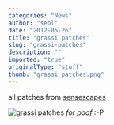```yaml
---
categories: "News"
author: "sebl"
date: "2012-05-26"
title: "grassi patches"
slug: "grassi-patches"
description: ""
imported: "true"
originalType: "stuff"
thumb: "grassi_patches.png"
---
```



all patches from [sensescapes](/blog/teaser-sinneslandschaften)

![grassi patches](grassi_patches.png) 
*for poof* :-P